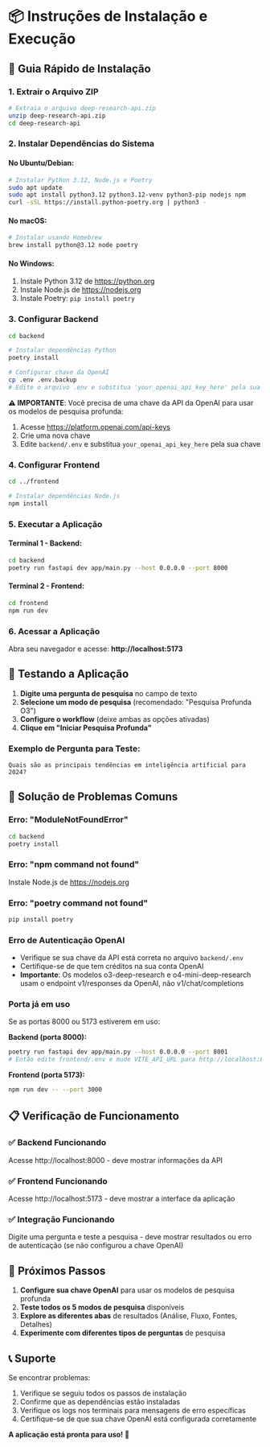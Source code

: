 # 📦 Instruções de Instalação e Execução

## 🚀 Guia Rápido de Instalação

### 1. Extrair o Arquivo ZIP
```bash
# Extraia o arquivo deep-research-api.zip
unzip deep-research-api.zip
cd deep-research-api
```

### 2. Instalar Dependências do Sistema

#### No Ubuntu/Debian:
```bash
# Instalar Python 3.12, Node.js e Poetry
sudo apt update
sudo apt install python3.12 python3.12-venv python3-pip nodejs npm
curl -sSL https://install.python-poetry.org | python3 -
```

#### No macOS:
```bash
# Instalar usando Homebrew
brew install python@3.12 node poetry
```

#### No Windows:
1. Instale Python 3.12 de https://python.org
2. Instale Node.js de https://nodejs.org
3. Instale Poetry: `pip install poetry`

### 3. Configurar Backend

```bash
cd backend

# Instalar dependências Python
poetry install

# Configurar chave da OpenAI
cp .env .env.backup
# Edite o arquivo .env e substitua 'your_openai_api_key_here' pela sua chave real da OpenAI
```

**⚠️ IMPORTANTE**: Você precisa de uma chave da API da OpenAI para usar os modelos de pesquisa profunda:
1. Acesse https://platform.openai.com/api-keys
2. Crie uma nova chave
3. Edite `backend/.env` e substitua `your_openai_api_key_here` pela sua chave

### 4. Configurar Frontend

```bash
cd ../frontend

# Instalar dependências Node.js
npm install
```

### 5. Executar a Aplicação

#### Terminal 1 - Backend:
```bash
cd backend
poetry run fastapi dev app/main.py --host 0.0.0.0 --port 8000
```

#### Terminal 2 - Frontend:
```bash
cd frontend
npm run dev
```

### 6. Acessar a Aplicação

Abra seu navegador e acesse: **http://localhost:5173**

## 🧪 Testando a Aplicação

1. **Digite uma pergunta de pesquisa** no campo de texto
2. **Selecione um modo de pesquisa** (recomendado: "Pesquisa Profunda O3")
3. **Configure o workflow** (deixe ambas as opções ativadas)
4. **Clique em "Iniciar Pesquisa Profunda"**

### Exemplo de Pergunta para Teste:
```
Quais são as principais tendências em inteligência artificial para 2024?
```

## 🔧 Solução de Problemas Comuns

### Erro: "ModuleNotFoundError"
```bash
cd backend
poetry install
```

### Erro: "npm command not found"
Instale Node.js de https://nodejs.org

### Erro: "poetry command not found"
```bash
pip install poetry
```

### Erro de Autenticação OpenAI
- Verifique se sua chave da API está correta no arquivo `backend/.env`
- Certifique-se de que tem créditos na sua conta OpenAI
- **Importante**: Os modelos o3-deep-research e o4-mini-deep-research usam o endpoint v1/responses da OpenAI, não v1/chat/completions

### Porta já em uso
Se as portas 8000 ou 5173 estiverem em uso:

**Backend (porta 8000):**
```bash
poetry run fastapi dev app/main.py --host 0.0.0.0 --port 8001
# Então edite frontend/.env e mude VITE_API_URL para http://localhost:8001
```

**Frontend (porta 5173):**
```bash
npm run dev -- --port 3000
```

## 📋 Verificação de Funcionamento

### ✅ Backend Funcionando
Acesse http://localhost:8000 - deve mostrar informações da API

### ✅ Frontend Funcionando  
Acesse http://localhost:5173 - deve mostrar a interface da aplicação

### ✅ Integração Funcionando
Digite uma pergunta e teste a pesquisa - deve mostrar resultados ou erro de autenticação (se não configurou a chave OpenAI)

## 🎯 Próximos Passos

1. **Configure sua chave OpenAI** para usar os modelos de pesquisa profunda
2. **Teste todos os 5 modos de pesquisa** disponíveis
3. **Explore as diferentes abas** de resultados (Análise, Fluxo, Fontes, Detalhes)
4. **Experimente com diferentes tipos de perguntas** de pesquisa

## 📞 Suporte

Se encontrar problemas:
1. Verifique se seguiu todos os passos de instalação
2. Confirme que as dependências estão instaladas
3. Verifique os logs nos terminais para mensagens de erro específicas
4. Certifique-se de que sua chave OpenAI está configurada corretamente

**A aplicação está pronta para uso! 🚀**
